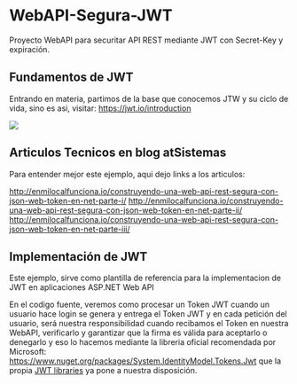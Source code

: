 # WebAPI-Segura-JWT
Proyecto WebAPI para securitar API REST mediante JWT con Secret-Key y expiración.

## Fundamentos de JWT

Entrando en materia, partimos de la base que conocemos JTW y su ciclo de vida, sino es asi, visitar: https://jwt.io/introduction

![](https://cdn.auth0.com/content/jwt/jwt-diagram.png)


## Articulos Tecnicos en blog atSistemas

Para entender mejor este ejemplo, aqui dejo links a los articulos:

http://enmilocalfunciona.io/construyendo-una-web-api-rest-segura-con-json-web-token-en-net-parte-i/
http://enmilocalfunciona.io/construyendo-una-web-api-rest-segura-con-json-web-token-en-net-parte-ii/
http://enmilocalfunciona.io/construyendo-una-web-api-rest-segura-con-json-web-token-en-net-parte-iii/

## Implementación de JWT

Este ejemplo, sirve como plantilla de referencia para la implementacion de JWT en aplicaciones ASP.NET Web API

En el codigo fuente, veremos como procesar un Token JWT cuando un usuario hace login se genera y entrega el Token JWT 
y en cada petición del usuario, será nuestra responsibilidad cuando recibamos el Token en nuestra WebAPI, 
verificarlo y garantizar que la firma es válida para aceptarlo o denegarlo y eso lo hacemos mediante la libreria 
oficial recomendada por Microsoft: https://www.nuget.org/packages/System.IdentityModel.Tokens.Jwt que la propia [JWT libraries](https://jwt.io/#libraries-io) ya pone a nuestra disposición.


